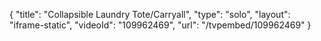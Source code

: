 {
    "title": "Collapsible Laundry Tote\/Carryall",
    "type": "solo",
    "layout": "iframe-static",
    "videoId": "109962469",
    "url": "\/tvpembed\/109962469"
}